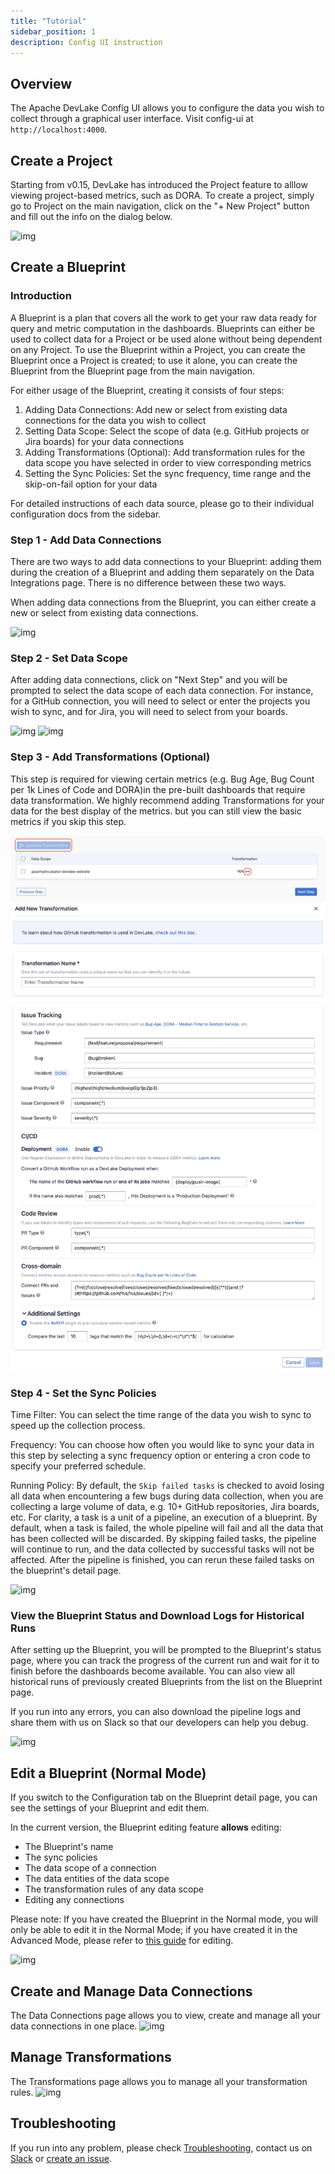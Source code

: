 ```yaml
---
title: "Tutorial"
sidebar_position: 1
description: Config UI instruction
---
```


## Overview
The Apache DevLake Config UI allows you to configure the data you wish to collect through a graphical user interface. Visit config-ui at `http://localhost:4000`.

## Create a Project
Starting from v0.15, DevLake has introduced the Project feature to alllow viewing project-based metrics, such as DORA. To create a project, simply go to Project on the main navigation, click on the "+ New Project" button and fill out the info on the dialog below.

![img](/img/ConfigUI/BlueprintCreation-v0.15/project.png)

## Create a Blueprint

### Introduction
A Blueprint is a plan that covers all the work to get your raw data ready for query and metric computation in the dashboards. Blueprints can either be used to collect data for a Project or be used alone without being dependent on any Project. To use the Blueprint within a Project, you can create the Blueprint once a Project is created; to use it alone, you can create the Blueprint from the Blueprint page from the main navigation. 

For either usage of the Blueprint, creating it consists of four steps:

1. Adding Data Connections: Add new or select from existing data connections for the data you wish to collect
2. Setting Data Scope: Select the scope of data (e.g. GitHub projects or Jira boards) for your data connections
3. Adding Transformations (Optional): Add transformation rules for the data scope you have selected in order to view corresponding metrics
4. Setting the Sync Policies: Set the sync frequency, time range and the skip-on-fail option for your data

For detailed instructions of each data source, please go to their individual configuration docs from the sidebar.

### Step 1 - Add Data Connections
There are two ways to add data connections to your Blueprint: adding them during the creation of a Blueprint and adding them separately on the Data Integrations page. There is no difference between these two ways.

When adding data connections from the Blueprint, you can either create a new or select from existing data connections. 

![img](/img/ConfigUI/BlueprintCreation-v0.15/step1.png)

### Step 2 - Set Data Scope
After adding data connections, click on "Next Step" and you will be prompted to select the data scope of each data connection. For instance, for a GitHub connection, you will need to select or enter the projects you wish to sync, and for Jira, you will need to select from your boards.

![img](/img/ConfigUI/BlueprintCreation-v0.15/step2-1.png)
![img](/img/ConfigUI/BlueprintCreation-v0.15/step2-2.png)

### Step 3 - Add Transformations (Optional)
This step is required for viewing certain metrics (e.g. Bug Age, Bug Count per 1k Lines of Code and DORA)in the pre-built dashboards that require data transformation. We highly recommend adding Transformations for your data for the best display of the metrics. but you can still view the basic metrics if you skip this step. 

![github-add-transformation-rules-list](images/github-set-transformation1.png)
![github-add-transformation-rules](images/github-set-transformation2.png)

### Step 4 - Set the Sync Policies
Time Filter: You can select the time range of the data you wish to sync to speed up the collection process.

Frequency: You can choose how often you would like to sync your data in this step by selecting a sync frequency option or entering a cron code to specify your preferred schedule. 

Running Policy: By default, the `Skip failed tasks` is checked to avoid losing all data when encountering a few bugs during data collection, when you are collecting a large volume of data, e.g. 10+ GitHub repositories, Jira boards, etc. For clarity, a task is a unit of a pipeline, an execution of a blueprint. By default, when a task is failed, the whole pipeline will fail and all the data that has been collected will be discarded. By skipping failed tasks, the pipeline will continue to run, and the data collected by successful tasks will not be affected. After the pipeline is finished, you can rerun these failed tasks on the blueprint's detail page.

![img](/img/ConfigUI/BlueprintCreation-v0.15/step4.png)

### View the Blueprint Status and Download Logs for Historical Runs
After setting up the Blueprint, you will be prompted to the Blueprint's status page, where you can track the progress of the current run and wait for it to finish before the dashboards become available. You can also view all historical runs of previously created Blueprints from the list on the Blueprint page.

If you run into any errors, you can also download the pipeline logs and share them with us on Slack so that our developers can help you debug.

![img](/img/ConfigUI/BlueprintEditing/blueprint-edit3.png)

## Edit a Blueprint (Normal Mode)
If you switch to the Configuration tab on the Blueprint detail page, you can see the settings of your Blueprint and edit them.

In the current version, the Blueprint editing feature **allows** editing:
- The Blueprint's name
- The sync policies
- The data scope of a connection
- The data entities of the data scope
- The transformation rules of any data scope
- Editing any connections

Please note: 
If you have created the Blueprint in the Normal mode, you will only be able to edit it in the Normal Mode; if you have created it in the Advanced Mode, please refer to [this guide](AdvancedMode.md#editing-a-blueprint-advanced-mode) for editing.

![img](/img/ConfigUI/BlueprintEditing/blueprint-edit1.png)

## Create and Manage Data Connections

The Data Connections page allows you to view, create and manage all your data connections in one place.
![img](/img/ConfigUI/BlueprintCreation-v0.15/connections.png)

## Manage Transformations
The Transformations page allows you to manage all your transformation rules.
![img](/img/ConfigUI/BlueprintCreation-v0.15/transformations.png)


## Troubleshooting

If you run into any problem, please check [Troubleshooting](/Troubleshooting/Configuration.md), contact us on [Slack](https://join.slack.com/t/devlake-io/shared_invite/zt-17b6vuvps-x98pqseoUagM7EAmKC82xQ) or [create an issue](https://github.com/apache/incubator-devlake/issues).
